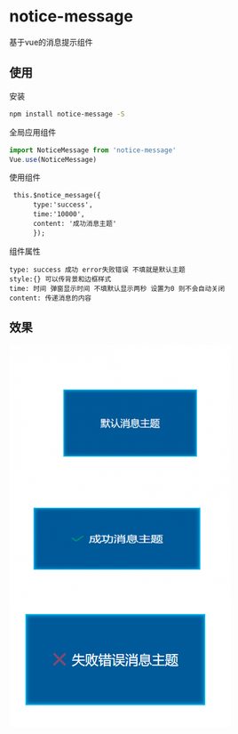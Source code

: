 # notice-message

基于vue的消息提示组件

## 使用

安装
``` bash
npm install notice-message -S
```

全局应用组件
``` javascript
import NoticeMessage from 'notice-message'
Vue.use(NoticeMessage)
```

使用组件
``` html
 this.$notice_message({
      type:'success',
      time:'10000',
      content: '成功消息主题'
      });
```

组件属性
```
type: success 成功 error失败错误 不填就是默认主题
style:{} 可以传背景和边框样式
time: 时间 弹窗显示时间 不填默认显示两秒 设置为0 则不会自动关闭
content: 传递消息的内容
```

## 效果
![image](https://raw.githubusercontent.com/qq1060844713/notice-message/master/screen.png)

